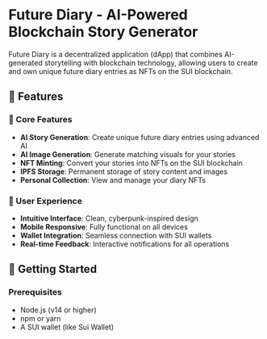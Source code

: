# Future Diary - AI-Powered Blockchain Story Generator

Future Diary is a decentralized application (dApp) that combines AI-generated storytelling with blockchain technology, allowing users to create and own unique future diary entries as NFTs on the SUI blockchain.

## 🌟 Features

### 🎯 Core Features
- **AI Story Generation**: Create unique future diary entries using advanced AI
- **AI Image Generation**: Generate matching visuals for your stories
- **NFT Minting**: Convert your stories into NFTs on the SUI blockchain
- **IPFS Storage**: Permanent storage of story content and images
- **Personal Collection**: View and manage your diary NFTs

### 💫 User Experience
- **Intuitive Interface**: Clean, cyberpunk-inspired design
- **Mobile Responsive**: Fully functional on all devices
- **Wallet Integration**: Seamless connection with SUI wallets
- **Real-time Feedback**: Interactive notifications for all operations

## 🚀 Getting Started

### Prerequisites
- Node.js (v14 or higher)
- npm or yarn
- A SUI wallet (like Sui Wallet)


